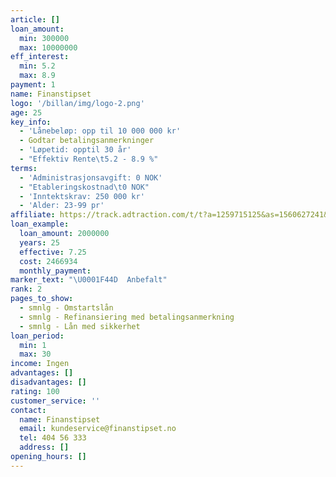 ```yaml
---
article: []
loan_amount:
  min: 300000
  max: 10000000
eff_interest:
  min: 5.2
  max: 8.9
payment: 1
name: Finanstipset
logo: '/billan/img/logo-2.png'
age: 25
key_info:
  - 'Lånebeløp: opp til 10 000 000 kr'
  - Godtar betalingsanmerkninger
  - 'Løpetid: opptil 30 år'
  - "Effektiv Rente\t5.2 - 8.9 %"
terms:
  - 'Administrasjonsavgift: 0 NOK'
  - "Etableringskostnad\t0 NOK"
  - 'Inntektskrav: 250 000 kr'
  - 'Alder: 23-99 pr'
affiliate: https://track.adtraction.com/t/t?a=1259715125&as=1560627241&t=2&tk=1&url=https://www.finanstipset.no/lan-med-sikkerhet/
loan_example:
  loan_amount: 2000000
  years: 25
  effective: 7.25
  cost: 2466934
  monthly_payment:
marker_text: "\U0001F44D  Anbefalt"
rank: 2
pages_to_show:
  - smnlg - Omstartslån
  - smnlg - Refinansiering med betalingsanmerkning
  - smnlg - Lån med sikkerhet
loan_period:
  min: 1
  max: 30
income: Ingen
advantages: []
disadvantages: []
rating: 100
customer_service: ''
contact:
  name: Finanstipset
  email: kundeservice@finanstipset.no
  tel: 404 56 333
  address: []
opening_hours: []
---
```

